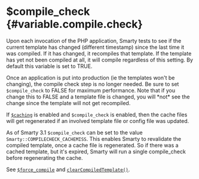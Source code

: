 \$compile\_check {#variable.compile.check}
================

Upon each invocation of the PHP application, Smarty tests to see if the
current template has changed (different timestamp) since the last time
it was compiled. If it has changed, it recompiles that template. If the
template has yet not been compiled at all, it will compile regardless of
this setting. By default this variable is set to TRUE.

Once an application is put into production (ie the templates won\'t be
changing), the compile check step is no longer needed. Be sure to set
`$compile_check` to FALSE for maximum performance. Note that if you
change this to FALSE and a template file is changed, you will \*not\*
see the change since the template will not get recompiled.

If [`$caching`](#variable.caching) is enabled and `$compile_check` is
enabled, then the cache files will get regenerated if an involved
template file or config file was updated.

As of Smarty 3.1 `$compile_check` can be set to the value
`Smarty::COMPILECHECK_CACHEMISS`. This enables Smarty to revalidate the
compiled template, once a cache file is regenerated. So if there was a
cached template, but it\'s expired, Smarty will run a single
compile\_check before regenerating the cache.

See [`$force_compile`](#variable.force.compile) and
[`clearCompiledTemplate()`](#api.clear.compiled.tpl).
